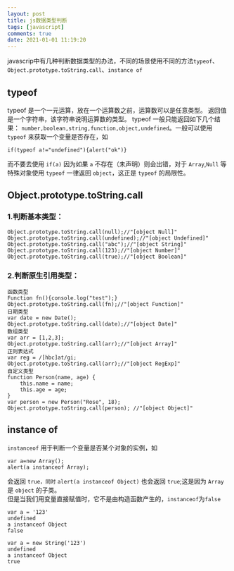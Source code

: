 ```yaml
---
layout: post
title: js数据类型判断
tags: [javascript]
comments: true
date: 2021-01-01 11:19:20
---
```


javascrip中有几种判断数据类型的办法，不同的场景使用不同的方法`typeof`、`Object.prototype.toString.call`、`instance of`

<!-- more -->

## typeof
typeof 是一个一元运算，放在一个运算数之前，运算数可以是任意类型。
返回值是一个字符串，该字符串说明运算数的类型。
typeof 一般只能返回如下几个结果：
`number,boolean,string,function,object,undefined`。一般可以使用 `typeof` 来获取一个变量是否存在，如 
```
if(typeof a!="undefined"){alert("ok")}
```
而不要去使用 `if(a)` 因为如果 `a` 不存在（未声明）则会出错，对于 `Array`,`Null` 等特殊对象使用 `typeof` 一律返回 `object`，这正是 `typeof` 的局限性。

## Object.prototype.toString.call
### 1.判断基本类型：
```
Object.prototype.toString.call(null);//"[object Null]"
Object.prototype.toString.call(undefined);//"[object Undefined]"
Object.prototype.toString.call("abc");//"[object String]"
Object.prototype.toString.call(123);//"[object Number]"
Object.prototype.toString.call(true);//"[object Boolean]"
```
### 2.判断原生引用类型：
```
函数类型
Function fn(){console.log("test");}
Object.prototype.toString.call(fn);//"[object Function]"
日期类型
var date = new Date();
Object.prototype.toString.call(date);//"[object Date]"
数组类型
var arr = [1,2,3];
Object.prototype.toString.call(arr);//"[object Array]"
正则表达式
var reg = /[hbc]at/gi;
Object.prototype.toString.call(arr);//"[object RegExp]"
自定义类型
function Person(name, age) {
    this.name = name;
    this.age = age;
}
var person = new Person("Rose", 18);
Object.prototype.toString.call(person); //"[object Object]"
```

## instance of

`instanceof` 用于判断一个变量是否某个对象的实例，如 
```
var a=new Array();
alert(a instanceof Array);
```
 会返回 `true，同时` `alert(a instanceof Object)` 也会返回 `true`;这是因为 `Array` 是 `object` 的子类。  
 但是当我们用变量直接赋值时，它不是由构造函数产生的，`instanceof`为`false`
```
var a = '123'
undefined
a instanceof Object
false

var a = new String('123')
undefined
a instanceof Object
true
```